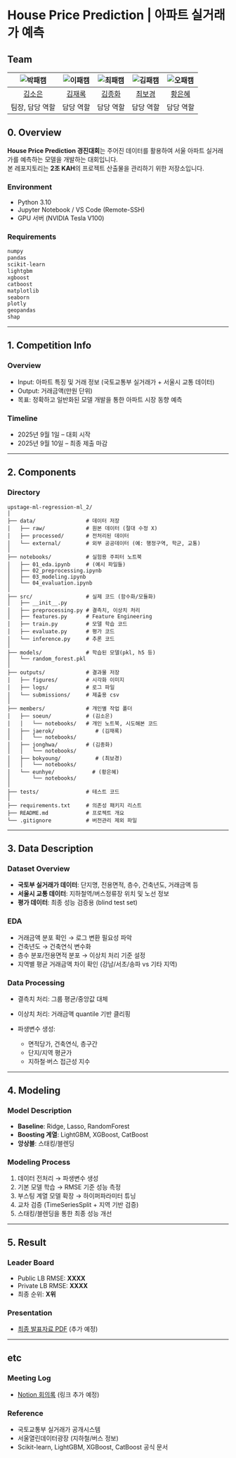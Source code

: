 # House Price Prediction | 아파트 실거래가 예측
## Team

| ![박패캠](https://avatars.githubusercontent.com/u/156163982?v=4) | ![이패캠](https://avatars.githubusercontent.com/u/156163982?v=4) | ![최패캠](https://avatars.githubusercontent.com/u/156163982?v=4) | ![김패캠](https://avatars.githubusercontent.com/u/156163982?v=4) | ![오패캠](https://avatars.githubusercontent.com/u/156163982?v=4) |
| :--------------------------------------------------------------: | :--------------------------------------------------------------: | :--------------------------------------------------------------: | :--------------------------------------------------------------: | :--------------------------------------------------------------: |
|            [김소은](https://github.com/oriori88)             |            [김재록](https://github.com/UpstageAILab)             |            [김종화](https://github.com/UpstageAILab)             |            [최보경](https://github.com/UpstageAILab)             |            [황은혜](https://github.com/UpstageAILab)             |
|                            팀장, 담당 역할                             |                            담당 역할                             |                            담당 역할                             |                            담당 역할                             |                            담당 역할                             |

## 0. Overview
**House Price Prediction 경진대회**는 주어진 데이터를 활용하여 서울 아파트 실거래가를 예측하는 모델을 개발하는 대회입니다.  
본 레포지토리는 **2조 KAH**의 프로젝트 산출물을 관리하기 위한 저장소입니다.

### Environment
- Python 3.10
- Jupyter Notebook / VS Code (Remote-SSH)
- GPU 서버 (NVIDIA Tesla V100)

### Requirements
```bash
numpy
pandas
scikit-learn
lightgbm
xgboost
catboost
matplotlib
seaborn
plotly
geopandas
shap
````

---

## 1. Competition Info

### Overview

* Input: 아파트 특징 및 거래 정보 (국토교통부 실거래가 + 서울시 교통 데이터)
* Output: 거래금액(만원 단위)
* 목표: 정확하고 일반화된 모델 개발을 통한 아파트 시장 동향 예측

### Timeline

* 2025년 9월 1일 – 대회 시작
* 2025년 9월 10일 – 최종 제출 마감

---

## 2. Components

### Directory

```
upstage-ml-regression-ml_2/
│
├── data/                # 데이터 저장
│   ├── raw/             # 원본 데이터 (절대 수정 X)
│   ├── processed/       # 전처리된 데이터
│   └── external/        # 외부 공공데이터 (예: 행정구역, 학군, 교통)
│
├── notebooks/           # 실험용 주피터 노트북
│   ├── 01_eda.ipynb     # (예시 파일들)
│   ├── 02_preprocessing.ipynb
│   ├── 03_modeling.ipynb
│   └── 04_evaluation.ipynb
│
├── src/                 # 실제 코드 (함수화/모듈화)
│   ├── __init__.py
│   ├── preprocessing.py # 결측치, 이상치 처리
│   ├── features.py      # Feature Engineering
│   ├── train.py         # 모델 학습 코드
│   ├── evaluate.py      # 평가 코드
│   └── inference.py     # 추론 코드
│
├── models/              # 학습된 모델(pkl, h5 등)
│   └── random_forest.pkl
│
├── outputs/             # 결과물 저장
│   ├── figures/         # 시각화 이미지
│   ├── logs/            # 로그 파일
│   └── submissions/     # 제출용 csv
│
├── members/             # 개인별 작업 폴더
│   ├── soeun/           # (김소은)
│   │   └── notebooks/   # 개인 노트북, 시도해본 코드
│   ├── jaerok/             # (김재록)
│   │   └── notebooks/
│   ├── jonghwa/         # (김종화)
│   │   └── notebooks/
│   ├── bokyoung/           # (최보경)
│   │   └── notebooks/
│   └── eunhye/            # (황은혜)
│       └── notebooks/
│
├── tests/               # 테스트 코드
│
├── requirements.txt     # 의존성 패키지 리스트
├── README.md            # 프로젝트 개요
└── .gitignore           # 버전관리 제외 파일

```

---

## 3. Data Description

### Dataset Overview

* **국토부 실거래가 데이터**: 단지명, 전용면적, 층수, 건축년도, 거래금액 등
* **서울시 교통 데이터**: 지하철역/버스정류장 위치 및 노선 정보
* **평가 데이터**: 최종 성능 검증용 (blind test set)

### EDA

* 거래금액 분포 확인 → 로그 변환 필요성 파악
* 건축년도 → 건축연식 변수화
* 층수 분포/전용면적 분포 → 이상치 처리 기준 설정
* 지역별 평균 거래금액 차이 확인 (강남/서초/송파 vs 기타 지역)

### Data Processing

* 결측치 처리: 그룹 평균/중앙값 대체
* 이상치 처리: 거래금액 quantile 기반 클리핑
* 파생변수 생성:

  * 면적당가, 건축연식, 층구간
  * 단지/지역 평균가
  * 지하철·버스 접근성 지수

---

## 4. Modeling

### Model Description

* **Baseline**: Ridge, Lasso, RandomForest
* **Boosting 계열**: LightGBM, XGBoost, CatBoost
* **앙상블**: 스태킹/블렌딩

### Modeling Process

1. 데이터 전처리 → 파생변수 생성
2. 기본 모델 학습 → RMSE 기준 성능 측정
3. 부스팅 계열 모델 확장 → 하이퍼파라미터 튜닝
4. 교차 검증 (TimeSeriesSplit + 지역 기반 검증)
5. 스태킹/블렌딩을 통한 최종 성능 개선

---

## 5. Result

### Leader Board

* Public LB RMSE: **XXXX**
* Private LB RMSE: **XXXX**
* 최종 순위: **X위**

### Presentation

* [최종 발표자료 PDF]() (추가 예정)

---

## etc

### Meeting Log

* [Notion 회의록]() (링크 추가 예정)

### Reference

* 국토교통부 실거래가 공개시스템
* 서울열린데이터광장 (지하철/버스 정보)
* Scikit-learn, LightGBM, XGBoost, CatBoost 공식 문서

```

